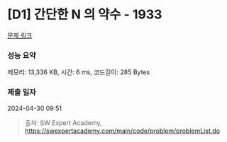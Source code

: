 # [D1] 간단한 N 의 약수 - 1933 

[문제 링크](https://swexpertacademy.com/main/code/problem/problemDetail.do?contestProbId=AV5PhcWaAKIDFAUq) 

### 성능 요약

메모리: 13,336 KB, 시간: 6 ms, 코드길이: 285 Bytes

### 제출 일자

2024-04-30 09:51



> 출처: SW Expert Academy, https://swexpertacademy.com/main/code/problem/problemList.do